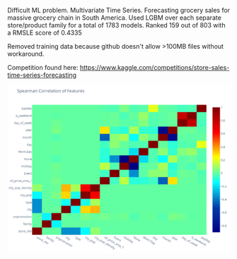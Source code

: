Difficult ML problem. Multivariate Time Series. Forecasting grocery sales for massive grocery chain in South America. 
Used LGBM over each separate store/product family for a total of 1783 models.
Ranked 159 out of 803 with a RMSLE score of 0.4335

Removed training data because github doesn't allow >100MB files without workaround.

Competition found here: https://www.kaggle.com/competitions/store-sales-time-series-forecasting

![](spearman_correlation.png)
